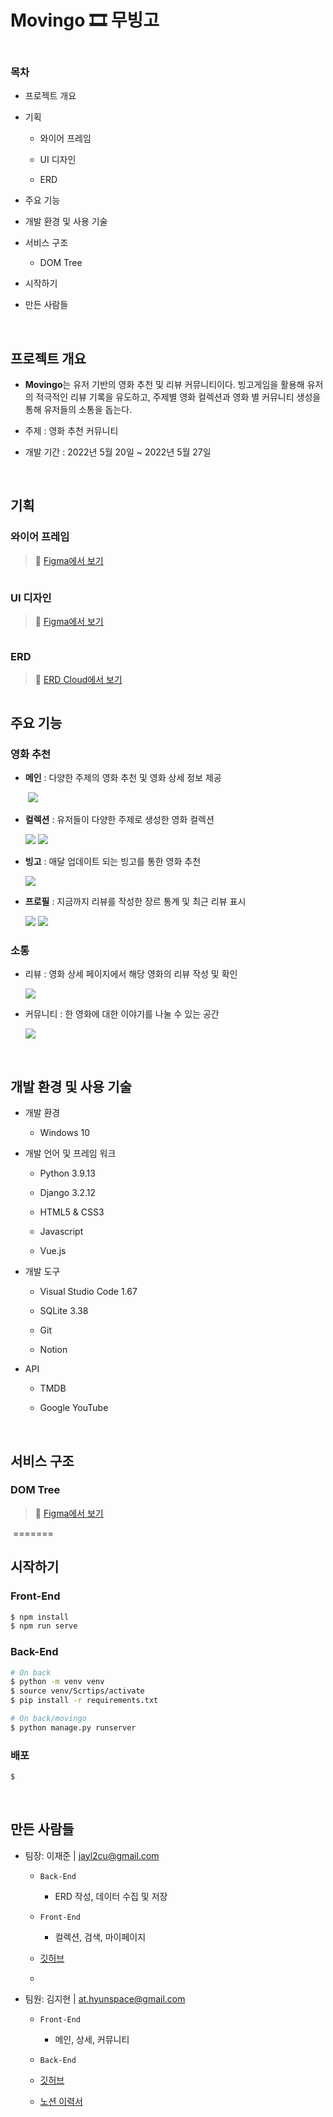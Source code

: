# Movingo 🎞 무빙고

<img title="" src="https://user-images.githubusercontent.com/97397013/184058950-b864bb43-8aec-4c43-8b7c-efe35ed02dc4.png" alt="">

<br/>

### 목차

* 프로젝트 개요

* 기획
  
  * 와이어 프레임
  
  * UI 디자인
  
  * ERD

* 주요 기능

* 개발 환경 및 사용 기술

* 서비스 구조
  
  * DOM Tree

* 시작하기

* 만든 사람들

<br/>

## 프로젝트 개요

* **Movingo**는 유저 기반의 영화 추천 및 리뷰 커뮤니티이다. 빙고게임을 활용해 유저의 적극적인 리뷰 기록을 유도하고, 주제별 영화 컬렉션과 영화 별 커뮤니티 생성을 통해 유저들의 소통을 돕는다.

* 주제 : 영화 추천 커뮤니티

* 개발 기간 : 2022년 5월 20일 ~ 2022년 5월 27일

<br/>

## 기획

### 와이어 프레임

> 🔗 [Figma에서 보기](https://www.figma.com/file/8F1TMhhoPmlVA0Xz0zLpu3/Movie-(comments))

<img title="" src="https://user-images.githubusercontent.com/97397013/184058957-782212d2-fe99-4587-b9ee-508c3fd0e65d.png" alt="">

### UI 디자인

> 🔗 [Figma에서 보기](https://www.figma.com/file/fsy8tkBIJFXSSt1q9EXWjL/Movie-Mockup)

<img title="" src="https://user-images.githubusercontent.com/97397013/184058956-34e53d28-253e-420c-b5ce-e9101854236c.png" alt="">

### ERD

> 🔗 [ERD Cloud에서 보기](https://www.erdcloud.com/d/cKPExZvFtW6g7PvLb")

<img title="" src="https://user-images.githubusercontent.com/97397013/184059046-a9d0695c-e22a-439c-bf8d-5a6f15f59324.png" alt="">

<br/>

## 주요 기능

### 영화 추천

* **메인** : 다양한 주제의 영화 추천 및 영화 상세 정보 제공

  <img title="" src="https://user-images.githubusercontent.com/97397013/184762981-0c84502e-3ad6-4e7d-b5d1-a31b89881dd1.png" alt="">

  <img src="https://user-images.githubusercontent.com/97397013/184763004-f8b08373-0796-4598-8ba5-f0239189247b.png"/>

* **컬렉션** : 유저들이 다양한 주제로 생성한 영화 컬렉션

  <img src="https://user-images.githubusercontent.com/97397013/184763094-763b17b0-c2e9-4eb1-aae2-61bfdd035460.png"/>

  <img src="https://user-images.githubusercontent.com/97397013/184802141-83f51c4a-318a-4bfa-8fb1-f24ca9a65a2d.png" />

* **빙고** : 매달 업데이트 되는 빙고를 통한 영화 추천

  <img src="https://user-images.githubusercontent.com/97397013/184765622-e059ad4e-f8e8-431e-b02b-8440953c970a.png"/>

* **프로필** : 지금까지 리뷰를 작성한 장르 통계 및 최근 리뷰 표시

  <img src="https://user-images.githubusercontent.com/97397013/184802163-169f99a1-2d30-415e-92f7-c74b35872e31.png" />

  <img src="https://user-images.githubusercontent.com/97397013/184802183-3657e55c-8f81-49b0-ab88-a6524f266171.png" />

### 소통

* 리뷰 : 영화 상세 페이지에서 해당 영화의 리뷰 작성 및 확인
  
  <img src="https://user-images.githubusercontent.com/97397013/184763010-7329950a-0c52-4521-b452-0c9ba58ff470.png"/>

* 커뮤니티 : 한 영화에 대한 이야기를 나눌 수 있는 공간
  
  <img src="https://user-images.githubusercontent.com/97397013/184763207-434bc6cf-2485-4b89-b63e-5383e40c8773.png"/>

<br/>

## 개발 환경 및 사용 기술

* 개발 환경
  
  * Windows 10

* 개발 언어 및 프레임 워크
  
  * Python 3.9.13
  
  * Django 3.2.12
  
  * HTML5 & CSS3
  
  * Javascript
  
  * Vue.js

* 개발 도구
  
  * Visual Studio Code 1.67
  
  * SQLite 3.38
  
  * Git
  
  * Notion

* API
  
  * TMDB
  
  * Google YouTube

<br/>

## 서비스 구조

### DOM Tree

> 🔗 [Figma에서 보기](https://www.figma.com/file/hNgap1d79ndbeaE2czkQFq/Movie_DOMtree?node-id=0%3A1)

<img title="" src="https://user-images.githubusercontent.com/97397013/184063601-3c92d2a9-c590-4ff6-bf54-9b90b48484d9.png" alt="">
=======
<br/>

## 시작하기

### Front-End

```bash
$ npm install 
$ npm run serve
```

### Back-End

```bash
# On back
$ python -m venv venv
$ source venv/Scrtips/activate 
$ pip install -r requirements.txt

# On back/movingo
$ python manage.py runserver
```

### 배포

```bash
$
```

<br/>

## 만든 사람들

* 팀장: 이재준 | jayl2cu@gmail.com
  
  * `Back-End` 
    * ERD 작성, 데이터 수집 및 저장 
  * `Front-End`
    * 컬렉션, 검색, 마이페이지
  * [깃허브](https://github.com/jayl2sw)

  * 



* 팀원: 김지현 | [at.hyunspace@gmail.com](mailto:at.hyunspace@gmail.com)

  * `Front-End`
    * 메인, 상세, 커뮤니티

  * `Back-End`
  * [깃허브](https://github.com/hyunspace/)
  * [노션 이력서](https://dev-hyun-resume.notion.site/b7bb8c77c85545329c7eca57087413c2)
